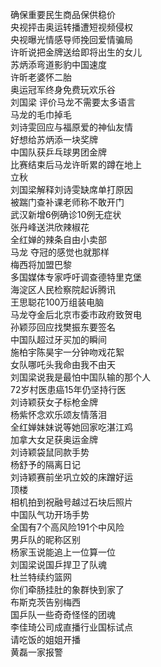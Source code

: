 确保重要民生商品保供稳价  
央视抨击奥运转播遭短视频侵权  
央视曝光情感导师挽回爱情骗局  
许昕说把金牌送给即将出生的女儿  
苏炳添弯道影豹中国速度  
许昕老婆怀二胎  
奥运冠军终身免费玩欢乐谷  
刘国梁 评价马龙不需要太多语言  
马龙的毛巾掉毛  
刘诗雯回应与福原爱的神仙友情  
好想给苏炳添一块奖牌  
中国队获乒乓球男团金牌  
比赛结束后马龙许昕累的蹲在地上  
立秋  
刘国梁解释刘诗雯缺席单打原因  
被踹门查补课老师称不敢开门  
武汉新增6例确诊10例无症状  
张丹峰送洪欣辣椒花  
全红婵的辣条自由小卖部  
马龙 夺冠的感觉也就那样  
梅西将加盟巴黎  
多国媒体专家呼吁调查德特里克堡  
海淀区人民检察院起诉腾讯  
王思聪花100万组装电脑  
马龙夺金后北京市委市政府致贺电  
孙颖莎回应找樊振东要签名  
中国队超过牙买加的瞬间  
施柏宇陈昊宇一分钟吻戏花絮  
女队哪吒头我命由我不由天  
刘国梁说我是最怕中国队输的那个人  
72岁村医患癌15年仍坚持行医  
刘诗颖获女子标枪金牌  
杨紫怀念欢乐颂友情落泪  
全红婵妹妹说等她回家吃湛江鸡  
加拿大女足获奥运金牌  
刘诗颖袋鼠同款手势  
杨舒予的隔离日记  
刘诗颖赛前坐巩立姣的床蹭好运  
顶楼  
相机拍到祝融号越过石块后照片  
中国队气功开场手势  
全国有7个高风险191个中风险  
男乒队的昵称区别  
杨家玉说能追上一位算一位  
刘国梁说国乒捍卫了队魂  
杜兰特续约篮网  
你们牵肠挂肚的象群快到家了  
布斯克茨告别梅西  
国乒队一些奇奇怪怪的团魂  
李佳琦公司成直播行业国标试点  
请吃饭的姐姐开播  
黄磊一家报警  
